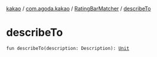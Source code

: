 [kakao](../../index.md) / [com.agoda.kakao](../index.md) / [RatingBarMatcher](index.md) / [describeTo](./describe-to.md)

# describeTo

`fun describeTo(description: Description): `[`Unit`](https://kotlinlang.org/api/latest/jvm/stdlib/kotlin/-unit/index.html)